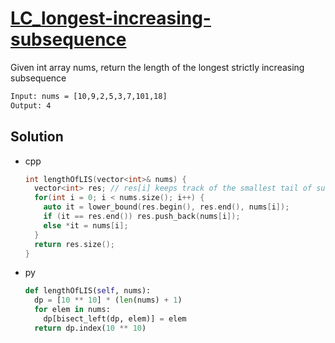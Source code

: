 # [LC_longest-increasing-subsequence](https://leetcode.com/problems/longest-increasing-subsequence)

Given int array nums, return the length of the longest strictly increasing subsequence

```txt
Input: nums = [10,9,2,5,3,7,101,18]
Output: 4
```

## Solution

* cpp

  ```cpp
  int lengthOfLIS(vector<int>& nums) {
    vector<int> res; // res[i] keeps track of the smallest tail of subsequences with length i + 1
    for(int i = 0; i < nums.size(); i++) {
      auto it = lower_bound(res.begin(), res.end(), nums[i]);
      if (it == res.end()) res.push_back(nums[i]);
      else *it = nums[i];
    }
    return res.size();
  }
  ```

* py

  ```py
  def lengthOfLIS(self, nums):
    dp = [10 ** 10] * (len(nums) + 1)
    for elem in nums:
      dp[bisect_left(dp, elem)] = elem
    return dp.index(10 ** 10)
  ```
